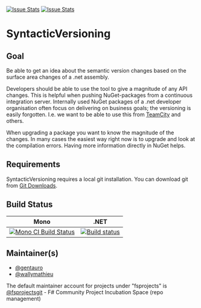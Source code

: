 [![Issue Stats](http://issuestats.com/github/fsprojects/SyntacticVersioning/badge/issue)](http://issuestats.com/github/fsprojects/SyntacticVersioning)
[![Issue Stats](http://issuestats.com/github/fsprojects/SyntacticVersioning/badge/pr)](http://issuestats.com/github/fsprojects/SyntacticVersioning)

# SyntacticVersioning

## Goal

Be able to get an idea about the semantic version changes based on the surface area changes of a .net assembly.

Developers should be able to use the tool to give a magnitude of any API changes. This is helpful when pushing NuGet-packages from a continuous integration server. Internally used NuGet packages of a .net developer organisation often focus on delivering on business goals; the versioning is easily forgotten. I.e. we want to be able to use this from [TeamCity](https://www.jetbrains.com/teamcity/) and others.

When upgrading a package you want to know the magnitude of the changes. In many cases the easiest way right now is to upgrade and look at the compilation errors. Having more information directly in NuGet helps.

## Requirements

SyntacticVersioning requires a local git installation. You can download git from [Git Downloads](https://git-scm.com/downloads).

## Build Status

Mono | .NET
---- | ----
[![Mono CI Build Status](https://img.shields.io/travis/fsprojects/SyntacticVersioning/master.svg)](https://travis-ci.org/fsprojects/SyntacticVersioning) | [![Build status](https://ci.appveyor.com/api/projects/status/tm885fiupthd22dp/branch/master?svg=true)](https://ci.appveyor.com/project/wallymathieu/syntacticversioning/branch/master)

## Maintainer(s)

- [@gentauro](https://github.com/gentauro)
- [@wallymathieu](https://github.com/wallymathieu)

The default maintainer account for projects under "fsprojects" is [@fsprojectsgit](https://github.com/fsprojectsgit) - F# Community Project Incubation Space (repo management)

